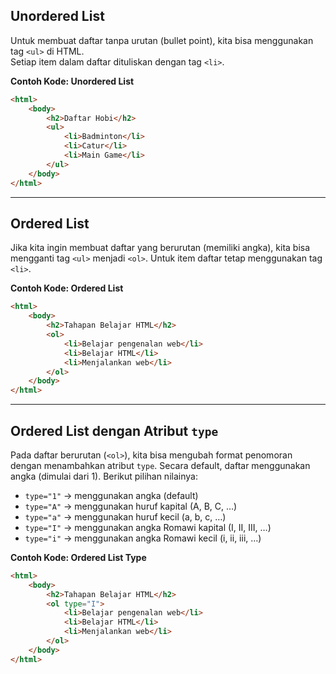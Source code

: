 ## Unordered List
Untuk membuat daftar tanpa urutan (bullet point), kita bisa menggunakan tag `<ul>` di HTML.  
Setiap item dalam daftar dituliskan dengan tag `<li>`.

**Contoh Kode: Unordered List**
```html
<html>
    <body>
        <h2>Daftar Hobi</h2>
        <ul>
            <li>Badminton</li>
            <li>Catur</li>
            <li>Main Game</li>
        </ul>
    </body>
</html>
````

---

## Ordered List

Jika kita ingin membuat daftar yang berurutan (memiliki angka), kita bisa mengganti tag `<ul>` menjadi `<ol>`.
Untuk item daftar tetap menggunakan tag `<li>`.

**Contoh Kode: Ordered List**

```html
<html>
    <body>
        <h2>Tahapan Belajar HTML</h2>
        <ol>
            <li>Belajar pengenalan web</li>
            <li>Belajar HTML</li>
            <li>Menjalankan web</li>
        </ol>
    </body>
</html>
```

---

## Ordered List dengan Atribut `type`

Pada daftar berurutan (`<ol>`), kita bisa mengubah format penomoran dengan menambahkan atribut `type`.
Secara default, daftar menggunakan angka (dimulai dari 1). Berikut pilihan nilainya:

* `type="1"` → menggunakan angka (default)
* `type="A"` → menggunakan huruf kapital (A, B, C, …)
* `type="a"` → menggunakan huruf kecil (a, b, c, …)
* `type="I"` → menggunakan angka Romawi kapital (I, II, III, …)
* `type="i"` → menggunakan angka Romawi kecil (i, ii, iii, …)

**Contoh Kode: Ordered List Type**

```html
<html>
    <body>
        <h2>Tahapan Belajar HTML</h2>
        <ol type="I">
            <li>Belajar pengenalan web</li>
            <li>Belajar HTML</li>
            <li>Menjalankan web</li>
        </ol>
    </body>
</html>
```